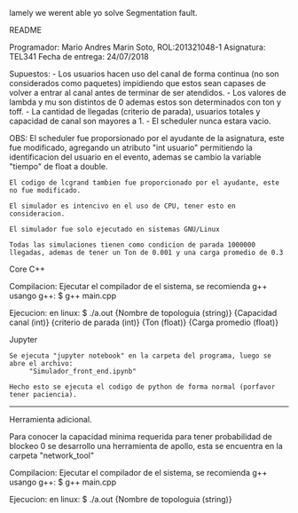 lamely we werent able yo solve Segmentation fault. 






README

Programador: Mario Andres Marin Soto, ROL:201321048-1
Asignatura: TEL341
Fecha de entrega: 24/07/2018

Supuestos:
	- Los usuarios hacen uso del canal de forma continua (no son considerados como paquetes) impidiendo que estos sean capases de volver
	  a entrar al canal antes de terminar de ser atendidos.
	- Los valores de lambda y mu son distintos de 0 ademas estos son determinados con ton y toff.
	- La cantidad de llegadas (criterio de parada), usuarios totales y capacidad de canal son mayores a 1.
	- El scheduler nunca estara vacio.

OBS:
	El scheduler fue proporsionado por el ayudante de la asignatura, este fue modificado, agregando un atributo "int usuario" permitiendo la identificacion 
	del usuario en el evento, ademas se cambio la variable "tiempo" de float a double.

	El codigo de lcgrand tambien fue proporcionado por el ayudante, este no fue modificado.

	El simulador es intencivo en el uso de CPU, tener esto en consideracion. 

	El simulador fue solo ejecutado en sistemas GNU/Linux

	Todas las simulaciones tienen como condicion de parada 1000000 llegadas, ademas de tener un Ton de 0.001 y una carga promedio de 0.3


Core C++

Compilacion: 
	Ejecutar el compilador de el sistema, se recomienda g++
	usango g++: 
		$ g++ main.cpp

Ejecucion:
	en linux:
		$ ./a.out {Nombre de topologuia (string)} {Capacidad canal (int)} {criterio de parada (int)} {Ton (float)} {Carga promedio (float)}

Jupyter

	Se ejecuta "jupyter notebook" en la carpeta del programa, luego se abre el archivo:
		 "Simulador_front_end.ipynb"

	Hecho esto se ejecuta el codigo de python de forma normal (porfavor tener paciencia).
	
	
_______________________________________________________________________

Herramienta adicional.

Para conocer la capacidad minima requerida para tener probabilidad de blockeo 0 se desarrollo una herramienta de apollo, esta se encuentra en la carpeta "network_tool"

Compilacion: 
	Ejecutar el compilador de el sistema, se recomienda g++
	usango g++: 
		$ g++ main.cpp

Ejecucion:
	en linux:
		$ ./a.out {Nombre de topologuia (string)}
